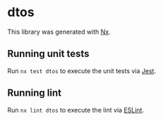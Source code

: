 # dtos

This library was generated with [Nx](https://nx.dev).

## Running unit tests

Run `nx test dtos` to execute the unit tests via [Jest](https://jestjs.io).

## Running lint

Run `nx lint dtos` to execute the lint via [ESLint](https://eslint.org/).
